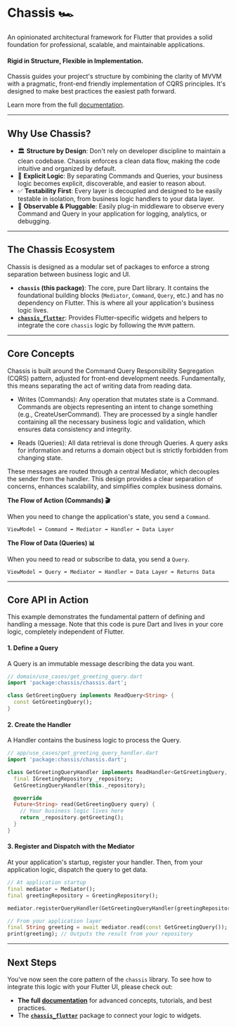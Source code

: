 # Chassis 🏎️

An opinionated architectural framework for Flutter that provides a solid foundation for professional, scalable, and maintainable applications.

#### Rigid in Structure, Flexible in Implementation.

Chassis guides your project's structure by combining the clarity of MVVM with a pragmatic, front-end friendly implementation of CQRS principles. It's designed to make best practices the easiest path forward.

Learn more from the full [documentation](https://affordant.gitbook.io/chassis/).

-----

## Why Use Chassis?

  * 🏛️ **Structure by Design**: Don't rely on developer discipline to maintain a clean codebase. Chassis enforces a clean data flow, making the code intuitive and organized by default.
  * 🧠 **Explicit Logic**: By separating Commands and Queries, your business logic becomes explicit, discoverable, and easier to reason about.
  * ✅ **Testability First**: Every layer is decoupled and designed to be easily testable in isolation, from business logic handlers to your data layer.
  * 🔌 **Observable & Pluggable**: Easily plug-in middleware to observe every Command and Query in your application for logging, analytics, or debugging.

-----

## The Chassis Ecosystem

Chassis is designed as a modular set of packages to enforce a strong separation between business logic and UI.

  * **`chassis` (this package)**: The core, pure Dart library. It contains the foundational building blocks (`Mediator`, `Command`, `Query`, etc.) and has no dependency on Flutter. This is where all your application's business logic lives.
  * [**`chassis_flutter`**](https://pub.dev/packages/chassis_flutter): Provides Flutter-specific widgets and helpers to integrate the core `chassis` logic by following the `MVVM` pattern.

-----

## Core Concepts

Chassis is built around the Command Query Responsibility Segregation (CQRS) pattern, adjusted for front-end development needs. Fundamentally, this means separating the act of writing data from reading data.

* Writes (Commands): Any operation that mutates state is a Command. Commands are objects representing an intent to change something (e.g., CreateUserCommand). They are processed by a single handler containing all the necessary business logic and validation, which ensures data consistency and integrity.

* Reads (Queries): All data retrieval is done through Queries. A query asks for information and returns a domain object but is strictly forbidden from changing state.

These messages are routed through a central Mediator, which decouples the sender from the handler. This design provides a clear separation of concerns, enhances scalability, and simplifies complex business domains.

**The Flow of Action (Commands) 🎬**

When you need to change the application's state, you send a `Command`.

```
ViewModel ➡️ Command ➡️ Mediator ➡️ Handler ➡️ Data Layer
```

**The Flow of Data (Queries) 📊**

When you need to read or subscribe to data, you send a `Query`.

```
ViewModel ➡️ Query ➡️ Mediator ➡️ Handler ➡️ Data Layer ➡️ Returns Data
```

-----

## Core API in Action

This example demonstrates the fundamental pattern of defining and handling a message. Note that this code is pure Dart and lives in your core logic, completely independent of Flutter.

#### 1\. Define a Query

A Query is an immutable message describing the data you want.

```dart
// domain/use_cases/get_greeting_query.dart
import 'package:chassis/chassis.dart';

class GetGreetingQuery implements ReadQuery<String> {
  const GetGreetingQuery();
}
```

#### 2\. Create the Handler

A Handler contains the business logic to process the Query.

```dart
// app/use_cases/get_greeting_query_handler.dart
import 'package:chassis/chassis.dart';

class GetGreetingQueryHandler implements ReadHandler<GetGreetingQuery, String> {
  final IGreetingRepository _repository;
  GetGreetingQueryHandler(this._repository);

  @override
  Future<String> read(GetGreetingQuery query) {
    // Your business logic lives here
    return _repository.getGreeting();
  }
}
```

#### 3\. Register and Dispatch with the Mediator

At your application's startup, register your handler. Then, from your application logic, dispatch the query to get data.

```dart
// At application startup
final mediator = Mediator();
final greetingRepository = GreetingRepository();

mediator.registerQueryHandler(GetGreetingQueryHandler(greetingRepository));

// From your application layer
final String greeting = await mediator.read(const GetGreetingQuery());
print(greeting); // Outputs the result from your repository
```

-----

## Next Steps

You've now seen the core pattern of the `chassis` library. To see how to integrate this logic with your Flutter UI, please check out:
* **The full [documentation](https://affordant.gitbook.io/chassis/)** for advanced concepts, tutorials, and best practices.
* The **[`chassis_flutter`](https://pub.dev/packages/chassis_flutter)** package to connect your logic to widgets.